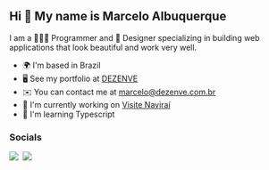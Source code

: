 ## Hi 👋 My name is Marcelo Albuquerque

I am a 👨🏽‍💻 Programmer and 🎨 Designer specializing in building web applications that look beautiful and work very well.

* 🌍  I'm based in Brazil
* 🖥️  See my portfolio at [DEZENVE](http://dezenve.com.br)
* ✉️  You can contact me at [marcelo@dezenve.com.br](mailto:marcelo@dezenve.com.br)
* 🚀  I'm currently working on [Visite Naviraí](http://visitenavirai.com.br)
* 🧠  I'm learning Typescript

### Socials

<div style="display: flex !important; gap: 0.5rem !important;">
  <a href="https://www.linkedin.com/in/marcelo-albuquerke/" target="_blank" rel="noreferrer" style="display: flex;">
    <img src="https://img.shields.io/badge/LinkedIn-0077B5?style=for-the-badge&logo=linkedin&logoColor=white" />
  </a>

  <a href="https://medium.com/@marcelo-albuquerque" target="_blank" rel="noreferrer" style="display: flex;">
    <img src="https://img.shields.io/badge/Medium-12100E?style=for-the-badge&logo=medium&logoColor=white" />
  </a>
</div>